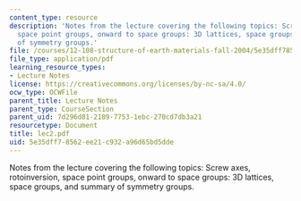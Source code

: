 ```yaml
---
content_type: resource
description: 'Notes from the lecture covering the following topics: Screw axes, rotoinversion,
  space point groups, onward to space groups: 3D lattices, space groups, and summary
  of symmetry groups.'
file: /courses/12-108-structure-of-earth-materials-fall-2004/5e35dff78562ee21c932a96d65bd5dde_lec2.pdf
file_type: application/pdf
learning_resource_types:
- Lecture Notes
license: https://creativecommons.org/licenses/by-nc-sa/4.0/
ocw_type: OCWFile
parent_title: Lecture Notes
parent_type: CourseSection
parent_uid: 7d296d81-2189-7753-1ebc-270cd7db3a21
resourcetype: Document
title: lec2.pdf
uid: 5e35dff7-8562-ee21-c932-a96d65bd5dde
---
```

Notes from the lecture covering the following topics: Screw axes, rotoinversion, space point groups, onward to space groups: 3D lattices, space groups, and summary of symmetry groups.